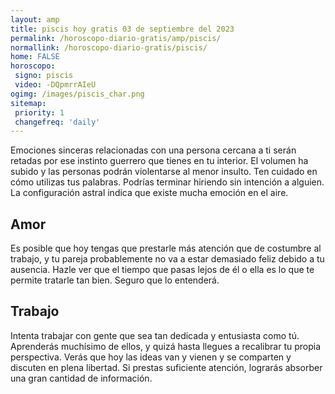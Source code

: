```yaml
---
layout: amp
title: piscis hoy gratis 03 de septiembre del 2023 
permalink: /horoscopo-diario-gratis/amp/piscis/
normallink: /horoscopo-diario-gratis/piscis/
home: FALSE
horoscopo:
 signo: piscis
 video: -DQpmrrAIeU
ogimg: /images/piscis_char.png
sitemap:
 priority: 1
 changefreq: 'daily'
---
```



Emociones sinceras relacionadas con una persona cercana a ti serán retadas por ese instinto guerrero que tienes en tu interior. El volumen ha subido y las personas podrán violentarse al menor insulto. Ten cuidado en cómo utilizas tus palabras. Podrías terminar hiriendo sin intención a alguien. La configuración astral indica que existe mucha emoción en el aire.

## Amor

Es posible que hoy tengas que prestarle más atención que de costumbre al trabajo, y tu pareja probablemente no va a estar demasiado feliz debido a tu ausencia. Hazle ver que el tiempo que pasas lejos de él o ella es lo que te permite tratarle tan bien. Seguro que lo entenderá.

## Trabajo

Intenta trabajar con gente que sea tan dedicada y entusiasta como tú. Aprenderás muchísimo de ellos, y quizá hasta llegues a recalibrar tu propia perspectiva. Verás que hoy las ideas van y vienen y se comparten y discuten en plena libertad. Si prestas suficiente atención, lograrás absorber una gran cantidad de información.